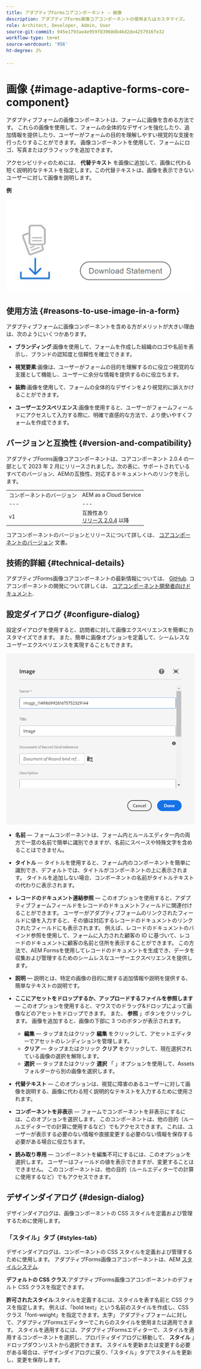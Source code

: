 ```yaml
---
title: アダプティブFormsコアコンポーネント — 画像
description: アダプティブForms画像コアコンポーネントの使用またはカスタマイズ。
role: Architect, Developer, Admin, User
source-git-commit: 945e1793ae4e959f83960db46d2de4257916fe32
workflow-type: tm+mt
source-wordcount: '956'
ht-degree: 2%

---
```



# 画像 {#image-adaptive-forms-core-component}

アダプティブフォームの画像コンポーネントは、フォームに画像を含める方法です。 これらの画像を使用して、フォームの全体的なデザインを強化したり、追加情報を提供したり、ユーザーがフォームの目的を理解しやすい視覚的な支援を行ったりすることができます。 画像コンポーネントを使用して、フォームにロゴ、写真またはグラフィックを追加できます。

アクセシビリティのためには、 **代替テキスト** を画像に追加して、画像に代わる短く説明的なテキストを指定します。この代替テキストは、画像を表示できないユーザーに対して画像を説明します。


**例**

![](/help/adaptive-forms/assets/image.png)


## 使用方法 {#reasons-to-use-image-in-a-form}

アダプティブフォームに画像コンポーネントを含める方がメリットが大きい理由は、次のようにいくつかあります。

* **ブランディング**:画像を使用して、フォームを作成した組織のロゴや名前を表示し、ブランドの認知度と信頼性を確立できます。

* **視覚要素**:画像は、ユーザーがフォームの目的を理解するのに役立つ視覚的な支援として機能し、ユーザーに余分な情報を提供するのに役立ちます。

* **装飾**:画像を使用して、フォームの全体的なデザインをより視覚的に訴えかけることができます。

* **ユーザーエクスペリエンス**:画像を使用すると、ユーザーがフォームフィールドにアクセスして入力する際に、明確で直感的な方法で、より使いやすくフォームを作成できます。

## バージョンと互換性 {#version-and-compatibility}

アダプティブForms画像コアコンポーネントは、コアコンポーネント 2.0.4 の一部として 2023 年 2 月にリリースされました。次の表に、サポートされているすべてのバージョン、AEMの互換性、対応するドキュメントへのリンクを示します。

|  |  |
|---|---|
| コンポーネントのバージョン | AEM as a Cloud Service |
| --- | --- |
| v1 | 互換性あり<br>[リリース 2.0.4](/help/versions.md) 以降 | 互換性あり | 互換性あり |

コアコンポーネントのバージョンとリリースについて詳しくは、 [コアコンポーネントのバージョン](/help/versions.md) 文書。


<!-- ## Sample Component Output {#sample-component-output}

To experience the Accordion Component as well as see examples of its configuration options as well as HTML and JSON output, visit the [Component Library](https://adobe.com/go/aem_cmp_library_accordion). -->

## 技術的詳細 {#technical-details}

アダプティブForms画像コアコンポーネントの最新情報については、 [GitHub](https://github.com/adobe/aem-core-forms-components/tree/master/ui.af.apps/src/main/content/jcr_root/apps/core/fd/components/form/image/v1/image). コアコンポーネントの開発について詳しくは、 [コアコンポーネント開発者向けドキュメント](/help/developing/overview.md).


## 設定ダイアログ {#configure-dialog}

設定ダイアログを使用すると、訪問者に対して画像エクスペリエンスを簡単にカスタマイズできます。 また、簡単に画像オプションを定義して、シームレスなユーザーエクスペリエンスを実現することもできます。

![「プロパティ」タブ](/help/adaptive-forms/assets/image_properties.png)

* **名前**  — フォームコンポーネントは、フォーム内とルールエディター内の両方で一意の名前で簡単に識別できますが、名前にスペースや特殊文字を含めることはできません。

* **タイトル**  — タイトルを使用すると、フォーム内のコンポーネントを簡単に識別でき、デフォルトでは、タイトルがコンポーネントの上に表示されます。 タイトルを追加しない場合、コンポーネントの名前がタイトルテキストの代わりに表示されます。

* **レコードのドキュメント連結参照**  — このオプションを使用すると、アダプティブフォームフィールドをレコードのドキュメントフィールドに関連付けることができます。 ユーザーがアダプティブフォームのリンクされたフィールドに値を入力すると、その値は対応するレコードのドキュメントのリンクされたフィールドにも表示されます。 例えば、レコードのドキュメントのバインド参照を使用して、フォームに入力された顧客の ID に基づいて、レコードのドキュメントに顧客の名前と住所を表示することができます。 この方法で、AEM Formsを使用してレコードのドキュメントを生成でき、データを収集および管理するためのシームレスなユーザーエクスペリエンスを提供します。

* **説明**  — 説明とは、特定の画像の目的に関する追加情報や説明を提供する、簡単なテキストの説明です。

* **ここにアセットをドロップするか、アップロードするファイルを参照します**  — このオプションを使用すると、マウスでのドラッグ&amp;ドロップによって画像などのアセットをドロップできます。 また、 **参照** 」ボタンをクリックします。 画像を追加すると、画像の下部に 3 つのボタンが表示されます。
   * **編集**  — タップまたはクリック **編集** をクリックして、アセットエディターでアセットのレンディションを管理します。
   * **クリア**  — タップまたはクリック **クリア** をクリックして、現在選択されている画像の選択を解除します。
   * **選択**  — タップまたはクリック **選択**  「 」オプションを使用して、Assets フォルダーから別の画像を選択します。

* **代替テキスト**  — このオプションは、視覚に障害のあるユーザーに対して画像を説明する、画像に代わる短く説明的なテキストを入力するために使用されます。

* **コンポーネントを非表示**  — フォームでコンポーネントを非表示にするには、このオプションを選択します。 このコンポーネントは、他の目的（ルールエディターでの計算に使用するなど）でもアクセスできます。 これは、ユーザーが表示する必要のない情報や直接変更する必要のない情報を保存する必要がある場合に役立ちます。

* **読み取り専用**  — コンポーネントを編集不可にするには、このオプションを選択します。 ユーザーはフィールドの値を表示できますが、変更することはできません。 このコンポーネントは、他の目的（ルールエディターでの計算に使用するなど）でもアクセスできます。

## デザインダイアログ {#design-dialog}

デザインダイアログは、画像コンポーネントの CSS スタイルを定義および管理するために使用します。

### 「スタイル」タブ {#styles-tab}

デザインダイアログは、コンポーネントの CSS スタイルを定義および管理するために使用します。 アダプティブForms画像コアコンポーネントは、AEM [スタイルシステム](/help/get-started/authoring.md#component-styling).

**デフォルトの CSS クラス**:アダプティブForms画像コアコンポーネントのデフォルト CSS クラスを指定できます。

**許可されたスタイル**:スタイルを定義するには、スタイルを表す名前と CSS クラスを指定します。 例えば、「bold text」という名前のスタイルを作成し、CSS クラス「font-weight」を指定できます。太字」 アダプティブフォームに対して、アダプティブFormsエディターでこれらのスタイルを使用または適用できます。 スタイルを適用するには、アダプティブFormsエディターで、スタイルを適用するコンポーネントを選択し、プロパティダイアログに移動して、 **スタイル** 」ドロップダウンリストから選択できます。 スタイルを更新または変更する必要がある場合は、デザインダイアログに戻り、「スタイル」タブでスタイルを更新し、変更を保存します。
